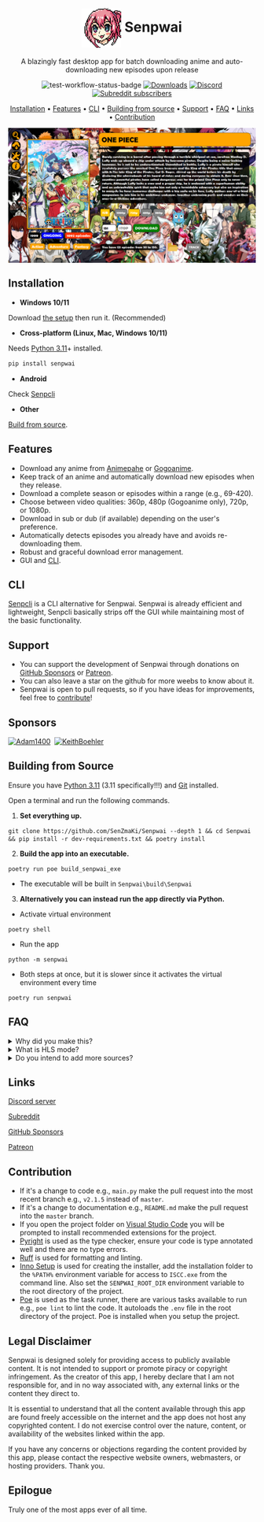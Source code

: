 <h1 align="center">
<img align="center" height="80px" width="80px" src="https://raw.githubusercontent.com/SenZmaKi/Senpwai/master/.github/images/senpwai-icon.png" alt="senpwai-icon"> Senpwai</h1>
<p align="center">
A blazingly fast desktop app for batch downloading anime and auto-downloading new episodes upon release
</p>

<p align="center"
 <a href=https://github.com/SenZmaKi/Senpwai/actions/workflows/test.yml> <img height="30px" src=https://github.com/SenZmaKi/Senpwai/actions/workflows/test.yml/badge.svg alt=test-workflow-status-badge></a>
 <a href="https://github.com/SenZmaKi/Senpwai/releases"><img  height="30px" src="https://img.shields.io/github/downloads/SenZmaKi/Senpwai/total" alt="Downloads"></a>
 <a href="https://discord.gg/invite/e9UxkuyDX2" target="_blank"><img height="30px" alt="Discord" src="https://img.shields.io/discord/1131981618777702540?label=Discord&logo=discord" alt="Discord-icon"></a>
 <a href="https://www.reddit.com/r/Senpwai" target="_blank"><img height="30px" alt="Subreddit subscribers" src="https://img.shields.io/reddit/subreddit-subscribers/senpwai?label=Reddit&logo=reddit" alt="Reddit-icon"</a>
</p>
<p align="center">
  <a href="#installation">Installation</a> •
  <a href="#features">Features</a> •
  <a href="#cli">CLI</a> •
  <a href="#building-from-source">Building from source</a> •
  <a href="#support">Support</a> •
  <a href="#faq">FAQ</a> •
  <a href="#links">Links</a> •
  <a href="#contribution">Contribution</a>
</p>

<img align="center" src="https://raw.githubusercontent.com/SenZmaKi/Senpwai/master/.github/images/one-piece.png" alt="one-piece-screenshot">

## Installation

-   **Windows 10/11**

Download [the setup](https://github.com/SenZmaKi/Senpwai/releases/latest/download/Senpwai-setup.exe) then run it. (Recommended)

-   **Cross-platform (Linux, Mac, Windows 10/11)**

Needs [Python 3.11](https://www.python.org/downloads/release/python-3119)+ installed.

```bash
pip install senpwai
```

-   **Android**

Check [Senpcli](https://github.com/SenZmaKi/Senpwai/blob/master/docs/senpcli-guide.md)

-   **Other**

[Build from source](#building-from-source).

## Features

-   Download any anime from [Animepahe](https://animepahe.ru) or [Gogoanime](https://anitaku.so).
-   Keep track of an anime and automatically download new episodes when they release.
-   Download a complete season or episodes within a range (e.g., 69-420).
-   Choose between video qualities: 360p, 480p (Gogoanime only), 720p, or 1080p.
-   Download in sub or dub (if available) depending on the user's preference.
-   Automatically detects episodes you already have and avoids re-downloading them.
-   Robust and graceful download error management.
-   GUI and [CLI](https://github.com/SenZmaKi/Senpwai/blob/master/docs/senpcli-guide.md).

## CLI

[Senpcli](https://github.com/SenZmaKi/Senpwai/blob/master/docs/senpcli-guide.md) is a CLI alternative for Senpwai. Senpwai is already efficient and lightweight, Senpcli basically strips off the GUI while maintaining most of the basic functionality.

## Support

-   You can support the development of Senpwai through donations on [GitHub Sponsors](https://github.com/sponsors/SenZmaKi) or [Patreon](https://patreon.com/Senpwai).
-   You can also leave a star on the github for more weebs to know about it.
-   Senpwai is open to pull requests, so if you have ideas for improvements, feel free to [contribute](#contribution)!

## Sponsors

<p>
<a href="https://github.com/Adam1400"><img src="https://github.com/Adam1400.png" width="80px" alt="Adam1400"/></a>&nbsp;&nbsp;<a href="https://github.com/KeithBoehler"><img src="https://github.com/KeithBoehler.png" width="80px" alt="KeithBoehler" /></a>
</p>

## Building from Source

Ensure you have [Python 3.11](https://www.python.org/downloads/release/python-3119) (3.11 specifically!!!) and [Git](https://github.com/git-guides/install-git) installed.

Open a terminal and run the following commands.

1. **Set everything up.**

```
git clone https://github.com/SenZmaKi/Senpwai --depth 1 && cd Senpwai && pip install -r dev-requirements.txt && poetry install
```

2. **Build the app into an executable.**

```
poetry run poe build_senpwai_exe
```

-   The executable will be built in `Senpwai\build\Senpwai`

3. **Alternatively you can instead run the app directly via Python.**

-   Activate virtual environment

```
poetry shell
```

-   Run the app

```
python -m senpwai
```

-   Both steps at once, but it is slower since it activates the virtual environment every time

```
poetry run senpwai
```

## FAQ

<details> <summary> Why did you make this? </summary>
I couldn't afford wifi so I used my college wifi to batch download anime after class but batch downloading from streaming sites is a pain in the ass,
you have to click billions of links just to download one episode, so I made Senpwai to help me and possibly others that face a similar problem.
</details>

<details> <summary> What is HLS mode? </summary>
 
HLS mode attempts to fix the unstability of Gogoanime normal mode. 
In HLS mode Gogoanime downloads are guaranteed to work, though with a few downsides:

-   Requires [FFmpeg](https://www.hostinger.com/tutorials/how-to-install-ffmpeg) to be installed, though Senpwai can attempt to automatically install it for you.
-   No download size indication but Senpwai will estimate the total download size after the first download.

</details>

<details> <summary> Do you intend to add more sources? </summary>

One person can only do so much, I only plan on adding another source if something ever happens to Animepahe or Gogoanime.
More sources means more writing more code which in turn means fixing more bugs.

</details>

## Links

[Discord server](https://discord.com/invite/e9UxkuyDX2)

[Subreddit](https://reddit.com/r/Senpwai)

[GitHub Sponsors](https://github.com/sponsors/SenZmaKi)

[Patreon](https://patreon.com/Senpwai)

## Contribution

-   If it's a change to code e.g., `main.py` make the pull request into the most recent branch e.g., `v2.1.5` instead of `master`.
-   If it's a change to documentation e.g., `README.md` make the pull request into the `master` branch.
-   If you open the project folder on [Visual Studio Code](https://code.visualstudio.com/) you will be prompted to install recommended extensions for the project.
-   [Pyright](https://github.com/microsoft/pyright) is used as the type checker, ensure your code is type annotated well and there are no type errors.
-   [Ruff](https://github.com/astral-sh/ruff) is used for formatting and linting.
-   [Inno Setup](https://jrsoftware.org/isinfo.php) is used for creating the installer, add the installation folder to the `%PATH%` environment variable for access to `ISCC.exe` from the command line. Also set the `SENPWAI_ROOT_DIR` environment variable to the root directory of the project.
-   [Poe](https://github.com/nat-n/poethepoet) is used as the task runner, there are various tasks available to run e.g., `poe lint` to lint the code. It autoloads the `.env` file in the root directory of the project. Poe is installed when you setup the project.

## Legal Disclaimer

Senpwai is designed solely for providing access to publicly available content. It is not intended to support or promote piracy or copyright infringement. As the creator of this app, I hereby declare that I am not responsible for, and in no way associated with, any external links or the content they direct to.

It is essential to understand that all the content available through this app are found freely accessible on the internet and the app does not host any copyrighted content. I do not exercise control over the nature, content, or availability of the websites linked within the app.

If you have any concerns or objections regarding the content provided by this app, please contact the respective website owners, webmasters, or hosting providers. Thank you.

## Epilogue

Truly one of the most apps ever of all time.
